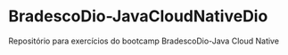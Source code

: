 # BradescoDio-JavaCloudNativeDio
 Repositório para exercícios do bootcamp BradescoDio-Java Cloud Native
